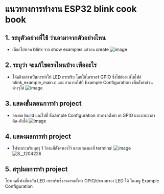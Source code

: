 # แนวทางการทำงาน ESP32 blink cook book
## 1. ระบุตัวอย่างที่ใช้ ว่าเอามาจากตัวอย่างไหน
- เลือกโปรเจค blink จาก show examples แล้วกด create
![image](https://github.com/user-attachments/assets/87fdda27-44d8-4216-a478-a8f8a539230b)
## 2. ระบุว่า จะแก้ไขตรงไหนบ้าง เพื่ออะไร 
- โค้ดดีงกล่าวเป็นการทำให้ LED กระพริบ โดยใช้ไดรเวอร์ GPIO ซึ่งไม่ต้องแก้ไขไฟล์ blink_example_main.c และ สามารถไปที่ Example Configuration เพื่อตั้งค่าส่วนต่างๆได้
![image](https://github.com/user-attachments/assets/027d6800-7cb1-4567-8f52-0524eb4fb480)

## 3. แสดงขั้นตอนการทำ project
- ลองกด build และไปที่ Example Configuration สามารถตั้งค่า ขา GPIO และระยะเวลาติด-ดับได้
![image](https://github.com/user-attachments/assets/bd04e6eb-dd56-45b6-8dc0-17a1794798f9)
## 4. แสดงผลการทำ project
- ไฟจะกระพริบทุกๆ 1 วิตามที่ตั้งค่าเอาไว้ และแสดงผลที่ terminal
![image](https://github.com/user-attachments/assets/c3322a44-c8da-4c4e-bfed-1b74b612401b)
![S__1204226](https://github.com/user-attachments/assets/0b451ced-da6d-4ee4-aba0-7675623092c2)

## 5. สรุปผลการทำ project 
โปรเจคนี้ทำเกี่ยวกับ LED กระพริบซึ่งสามารถตั้งค่า GPIO/ประเภทของ LED ได้ ในเมนู Example Configuration
